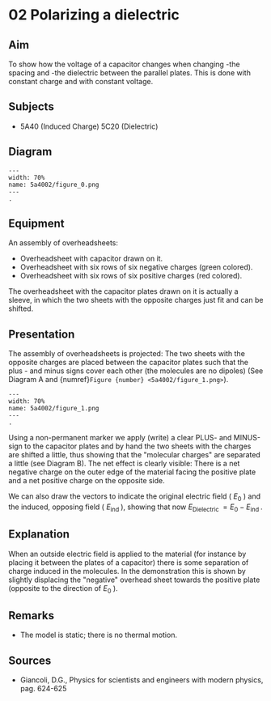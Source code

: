 # 02 Polarizing a dielectric

## Aim   
 To show how the voltage of a capacitor changes when changing -the spacing and -the dielectric between the parallel plates. This is done with constant charge and with constant voltage.    
  
## Subjects   
* 5A40 (Induced Charge) 5C20 (Dielectric)   

## Diagram
   
```{figure} figures/figure_0.png  
---  
width: 70%  
name: 5a4002/figure_0.png  
---  
. 
```

## Equipment
An assembly of overheadsheets:

- Overheadsheet with capacitor drawn on it.
- Overheadsheet with six rows of six negative charges (green colored).
- Overheadsheet with six rows of six positive charges (red colored).

The overheadsheet with the capacitor plates drawn on it is actually a sleeve, in which the two sheets with the opposite charges just fit and can be shifted.
    
  
## Presentation   
The assembly of overheadsheets is projected: The two sheets with the opposite charges are placed between the capacitor plates such that the plus - and minus signs cover each other (the molecules are no dipoles) (See Diagram A and {numref}`Figure {number} <5a4002/figure_1.png>`).

```{figure} figures/figure_1.png  
---  
width: 70%  
name: 5a4002/figure_1.png  
---  
. 
```

Using a non-permanent marker we apply (write) a clear PLUS- and MINUS-sign to the capacitor plates and by hand the two sheets with the charges are shifted a little, thus showing that the "molecular charges" are separated a little (see Diagram B). The net effect is clearly visible: There is a net negative charge on the outer edge of the material facing the positive plate and a net positive charge on the opposite side.

We can also draw the vectors to indicate the original electric field ( $E_{0}$ ) and the induced, opposing field ( $E_{\text {ind }}$ ), showing that now $E_{\text {Dielectric }}=E_{0}-E_{\text {ind }}$.    
  
## Explanation   
When an outside electric field is applied to the material (for instance by placing it between the plates of a capacitor) there is some separation of charge induced in the molecules. In the demonstration this is shown by slightly displacing the "negative" overhead sheet towards the positive plate (opposite to the direction of $E_{0}$ ).    
  
## Remarks   
- The model is static; there is no thermal motion.
    
  
## Sources   
 
- Giancoli, D.G., Physics for scientists and engineers with modern physics, pag. 624-625
  